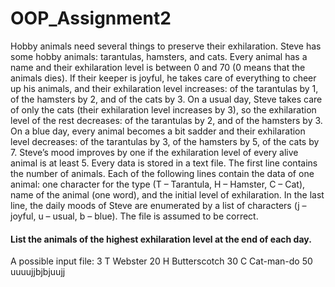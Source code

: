 # OOP_Assignment2
Hobby animals need several things to preserve their exhilaration. Steve has some hobby animals: tarantulas, 
hamsters, and cats. Every animal has a name and their exhilaration level is between 0 and 70 (0 means that the 
animals dies). If their keeper is joyful, he takes care of everything to cheer up his animals, and their exhilaration 
level increases: of the tarantulas by 1, of the hamsters by 2, and of the cats by 3.
On a usual day, Steve takes care of only the cats (their exhilaration level increases by 3), so the exhilaration level 
of the rest decreases: of the tarantulas by 2, and of the hamsters by 3. On a blue day, every animal becomes a bit 
sadder and their exhilaration level decreases: of the tarantulas by 3, of the hamsters by 5, of the cats by 7.
Steve’s mood improves by one if the exhilaration level of every alive animal is at least 5.
Every data is stored in a text file. The first line contains the number of animals. Each of the following lines contain 
the data of one animal: one character for the type (T – Tarantula, H – Hamster, C – Cat), name of the animal (one 
word), and the initial level of exhilaration.
In the last line, the daily moods of Steve are enumerated by a list of characters (j – joyful, u – usual, b – blue). The 
file is assumed to be correct.

#### List the animals of the highest exhilaration level at the end of each day.

A possible input file:
3
T Webster 20
H Butterscotch 30
C Cat-man-do 50
uuuujjbjbjuujj
